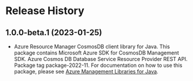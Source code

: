 # Release History

## 1.0.0-beta.1 (2023-01-25)

- Azure Resource Manager CosmosDB client library for Java. This package contains Microsoft Azure SDK for CosmosDB Management SDK. Azure Cosmos DB Database Service Resource Provider REST API. Package tag package-2022-11. For documentation on how to use this package, please see [Azure Management Libraries for Java](https://aka.ms/azsdk/java/mgmt).
